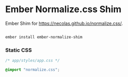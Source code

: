 # Ember Normalize.css Shim

Ember Shim for https://necolas.github.io/normalize.css/.

```sh

ember install ember-normalize-shim

```

### Static CSS

```css
/* app/styles/app.css */

@import "normalize.css";
```

